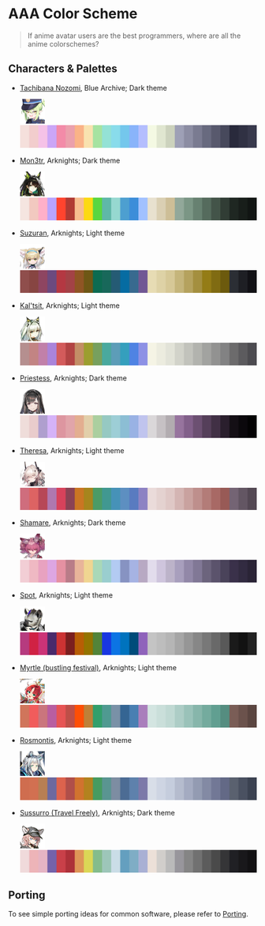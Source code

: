 # AAA Color Scheme

> If anime avatar users are the best programmers, where are all the anime colorschemes?

## Characters & Palettes

- [Tachibana Nozomi](themes/blue-archive_nozomi/README.md), Blue Archive; Dark theme

  [![nozomi-icon](themes/blue-archive_nozomi/assets/icon.png)![nozomi-strip](themes/blue-archive_nozomi/assets/strip.svg)](themes/blue-archive_nozomi/README.md)

- [Mon3tr](themes/arknights_mon3tr/README.md), Arknights; Dark theme

  [![mon3tr-icon](themes/arknights_mon3tr/assets/icon.png)![mon3tr-strip](themes/arknights_mon3tr/assets/strip.svg)](themes/arknights_mon3tr/README.md)

- [Suzuran](themes/arknights_suzuran/README.md), Arknights; Light theme

  [![suzuran-icon](themes/arknights_suzuran/assets/icon.png)![suzuran-strip](themes/arknights_suzuran/assets/strip.svg)](themes/arknights_suzuran/README.md)

- [Kal'tsit](themes/arknights_kaltsit/README.md), Arknights; Light theme

  [![kaltsit-icon](themes/arknights_kaltsit/assets/icon.png)![kaltsit-strip](themes/arknights_kaltsit/assets/strip.svg)](themes/arknights_kaltsit/README.md)

- [Priestess](themes/arknights_priestess/README.md), Arknights; Dark theme

  [![priestess-icon](themes/arknights_priestess/assets/icon.png)![priestess-strip](themes/arknights_priestess/assets/strip.svg)](themes/arknights_priestess/README.md)

- [Theresa](themes/arknights_theresa/README.md), Arknights; Light theme

  [![theresa-icon](themes/arknights_theresa/assets/icon.png)![theresa-strip](themes/arknights_theresa/assets/strip.svg)](themes/arknights_theresa/README.md)

- [Shamare](themes/arknights_shamare/README.md), Arknights; Dark theme

  [![shamare-icon](themes/arknights_shamare/assets/icon.png)![shamare-strip](themes/arknights_shamare/assets/strip.svg)](themes/arknights_shamare/README.md)

- [Spot](themes/arknights_spot/README.md), Arknights; Light theme

  [![spot-icon](themes/arknights_spot/assets/icon.png)![spot-strip](themes/arknights_spot/assets/strip.svg)](themes/arknights_spot/README.md)

- [Myrtle (bustling festival)](themes/arknights_myrtle_bustling-festival/README.md), Arknights; Light theme

  [![myrtle-bustling-festival-icon](themes/arknights_myrtle_bustling-festival/assets/icon.png)![myrtle-bustling-festival-strip](themes/arknights_myrtle_bustling-festival/assets/strip.svg)](themes/arknights_myrtle_bustling-festival/README.md)

- [Rosmontis](themes/arknights_rosmontis/README.md), Arknights; Light theme

  [![rosmontis-icon](themes/arknights_rosmontis/assets/icon.png)![rosmontis-strip](themes/arknights_rosmontis/assets/strip.svg)](themes/arknights_rosmontis/README.md)

- [Sussurro (Travel Freely)](themes/arknights_sussurro_travel-freely/README.md), Arknights; Dark theme

  [![sussurro-travel-freely-icon](themes/arknights_sussurro_travel-freely/assets/icon.png)![sussurro-travel-freely-strip](themes/arknights_sussurro_travel-freely/assets/strip.svg)](themes/arknights_sussurro_travel-freely/README.md)

## Porting

To see simple porting ideas for common software, please refer to [Porting](docs/PORTING.md).
